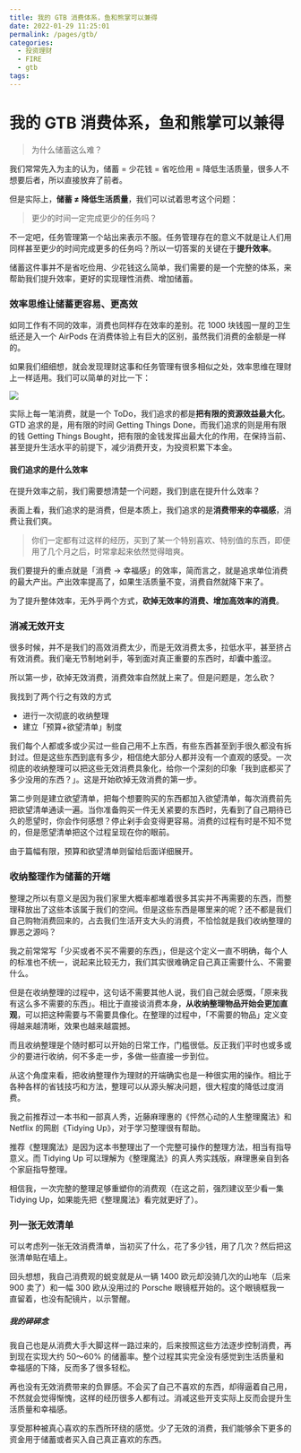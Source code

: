 ```yaml
---
title: 我的 GTB 消费体系，鱼和熊掌可以兼得
date: 2022-01-29 11:25:01
permalink: /pages/gtb/
categories:
  - 投资理财
  - FIRE
  - gtb
tags:
---
```


# 我的 GTB 消费体系，鱼和熊掌可以兼得

> 为什么储蓄这么难？

我们常常先入为主的认为，储蓄 = 少花钱 = 省吃俭用 = 降低生活质量，很多人不想要后者，所以直接放弃了前者。

但是实际上，**储蓄 ≠ 降低生活质量**，我们可以试着思考这个问题：

> 更少的时间一定完成更少的任务吗？

不一定吧，任务管理第一个站出来表示不服。任务管理存在的意义不就是让人们用同样甚至更少的时间完成更多的任务吗？所以一切答案的关键在于**提升效率**。

储蓄这件事并不是省吃俭用、少花钱这么简单，我们需要的是一个完整的体系，来帮助我们提升效率，更好的实现理性消费、增加储蓄。

### 效率思维让储蓄更容易、更高效

如同工作有不同的效率，消费也同样存在效率的差别。花 1000 块钱囤一屋的卫生纸还是入一个 AirPods 在消费体验上有巨大的区别，虽然我们消费的金额是一样的。

如果我们细细想，就会发现理财这事和任务管理有很多相似之处，效率思维在理财上一样适用。我们可以简单的对比一下：

![](https://cdn.jsdelivr.net/gh/masantu/statics/images/%E5%AF%B9%E6%AF%94%E6%97%B6%E9%97%B4%E4%B8%8E%E6%B6%88%E8%B4%B9%E7%AE%A1%E7%90%86.png)

实际上每一笔消费，就是一个 ToDo，我们追求的都是**把有限的资源效益最大化**。GTD 追求的是，用有限的时间 Getting Things Done，而我们追求的则是用有限的钱 Getting Things Bought，把有限的金钱发挥出最大化的作用，在保持当前、甚至提升生活水平的前提下，减少消费开支，为投资积累下本金。

#### 我们追求的是什么效率

在提升效率之前，我们需要想清楚一个问题，我们到底在提升什么效率？

表面上看，我们追求的是消费，但是本质上，我们追求的是**消费带来的幸福感**，消费让我们爽。

> 你们一定都有过这样的经历，买到了某一个特别喜欢、特别值的东西，即便用了几个月之后，时常拿起来依然觉得暗爽。

我们要提升的重点就是「消费 → 幸福感」的效率，简而言之，就是追求单位消费的最大产出。产出效率提高了，如果生活质量不变，消费自然就降下来了。

为了提升整体效率，无外乎两个方式，**砍掉无效率的消费、增加高效率的消费**。

### 消减无效开支

很多时候，并不是我们的高效消费太少，而是无效消费太多，拉低水平，甚至挤占有效消费。我们毫无节制地剁手，等到面对真正重要的东西时，却囊中羞涩。

所以第一步，砍掉无效消费，消费效率自然就上来了。但是问题是，怎么砍？

我找到了两个行之有效的方式

* 进行一次彻底的收纳整理
* 建立「预算+欲望清单」制度

我们每个人都或多或少买过一些自己用不上东西，有些东西甚至到手很久都没有拆封过。但是这些东西到底有多少，相信绝大部分人都并没有一个直观的感受。一次彻底的收纳整理可以把这些无效消费具象化，给你一个深刻的印象「我到底都买了多少没用的东西？」。这是开始砍掉无效消费的第一步。

第二步则是建立欲望清单，把每个想要购买的东西都加入欲望清单，每次消费前先把欲望清单通读一遍。当你准备购买一件无关紧要的东西时，先看到了自己期待已久的愿望时，你会作何感想？停止剁手会变得更容易。消费的过程有时是不知不觉的，但是愿望清单把这个过程呈现在你的眼前。

由于篇幅有限，预算和欲望清单则留给后面详细展开。

### 收纳整理作为储蓄的开端

整理之所以有意义是因为我们家里大概率都堆着很多其实并不再需要的东西，而整理释放出了这些本该属于我们的空间。但是这些东西是哪里来的呢？还不都是我们自己购物消费回来的，占去我们生活开支大头的消费，不恰恰就是我们收纳整理的罪恶之源吗？

我之前常常写「少买或者不买不需要的东西」，但是这个定义一直不明确，每个人的标准也不统一，说起来比较无力，我们其实很难确定自己真正需要什么、不需要什么。

但是在收纳整理的过程中，这句话不需要其他人说，我们自己就会感慨，「原来我有这么多不需要的东西」。相比于直接谈消费本身，**从收纳整理物品开始会更加直观**，可以把这种需要与不需要具像化。在整理的过程中，「不需要的物品」定义变得越来越清晰，效果也越来越震撼。

而且收纳整理是个随时都可以开始的日常工作，门槛很低。反正我们平时也或多或少的要进行收纳，何不多走一步，多做一些直接一步到位。

从这个角度来看，把收纳整理作为理财的开端确实也是一种很实用的操作。相比于各种各样的省钱技巧和方法，整理可以从源头解决问题，很大程度的降低过度消费。

我之前推荐过一本书和一部真人秀，近藤麻理惠的《怦然心动的人生整理魔法》和 Netflix 的网剧《Tidying Up》，对于学习整理很有帮助。

推荐《整理魔法》是因为这本书整理出了一个完整可操作的整理方法，相当有指导意义。而 Tidying Up 可以理解为《整理魔法》的真人秀实践版，麻理惠亲自到各个家庭指导整理。

相信我，一次完整的整理足够重塑你的消费观（在这之前，强烈建议至少看一集 Tidying Up，如果能先把《整理魔法》看完就更好了）。

### 列一张无效清单

可以考虑列一张无效消费清单，当初买了什么，花了多少钱，用了几次？然后把这张清单贴在墙上。

回头想想，我自己消费观的蜕变就是从一辆 1400 欧元却没骑几次的山地车（后来 900 卖了）和一幅 300 欧从没用过的 Porsche 眼镜框开始的。这个眼镜框我一直留着，也没有配镜片，以示警醒。

##### 我的碎碎念

我自己也是从消费大手大脚这样一路过来的，后来按照这些方法逐步控制消费，再到现在实现大约 50～60% 的储蓄率。整个过程其实完全没有感觉到生活质量和幸福感的下降，反而多了很多轻松。

再也没有无效消费带来的负罪感。不会买了自己不喜欢的东西，却得逼着自己用，不然就会觉得惭愧，这样的经历很多人都有过。消减这些开支实际上反而会提升生活质量和幸福感。

享受那种被真心喜欢的东西所环绕的感觉。少了无效的消费，我们能够余下更多的资金用于储蓄或者买入自己真正喜欢的东西。
